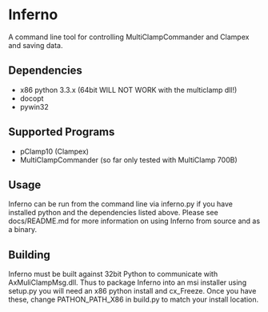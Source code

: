 Inferno
=======
A command line tool for controlling MultiClampCommander and Clampex and saving data.

Dependencies
------------
* x86 python 3.3.x (64bit WILL NOT WORK with the multiclamp dll!)
* docopt
* pywin32

Supported Programs
------------------
* pClamp10 (Clampex)
* MultiClampCommander (so far only tested with MultiClamp 700B)

Usage
-----
Inferno can be run from the command line via inferno.py if you have installed
python and the dependencies listed above. Please see docs/README.md for more
information on using Inferno from source and as a binary.

Building
--------
Inferno must be built against 32bit Python to communicate with AxMuliClampMsg.dll.
Thus to package Inferno into an msi installer using setup.py you will need an x86
python install and cx_Freeze. Once you have these, change PATHON_PATH_X86 in build.py
to match your install location.

